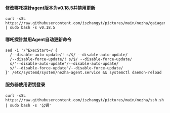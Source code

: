 #### 修改哪吒探针agent版本为v0.18.5并禁用更新
```
curl -sSL https://raw.githubusercontent.com/iszhangyt/pictures/main/nezha/gaiagent.sh | sudo bash -s v0.18.5
```
#### 哪吒探针禁用Agent自动更新命令  
```
sed -i '/^ExecStart=/ {
  /--disable-auto-update/! s/$/ --disable-auto-update/
  /--disable-force-update/! s/$/ --disable-force-update/
  s/"--disable-auto-update"/--disable-auto-update/
  s/"--disable-force-update"/--disable-force-update/
}' /etc/systemd/system/nezha-agent.service && systemctl daemon-reload
```
#### 服务器使用密钥登录
```
curl -sSL https://raw.githubusercontent.com/iszhangyt/pictures/main/nezha/ssh.sh | sudo bash -s '公钥'
```
